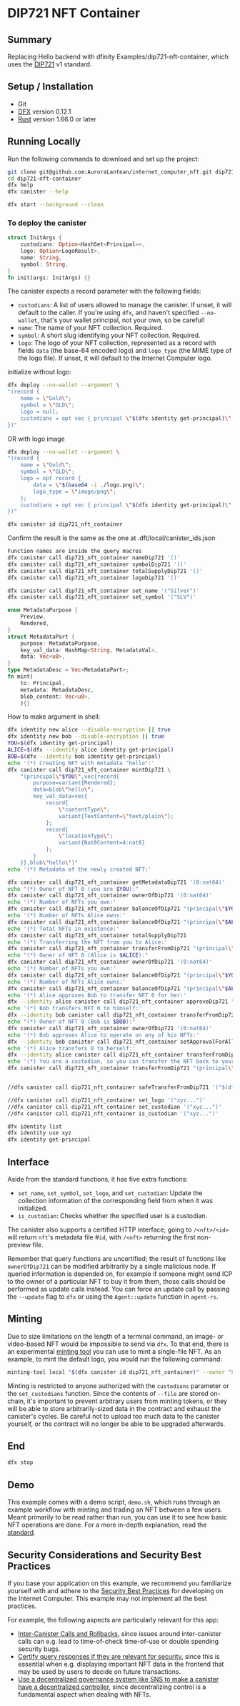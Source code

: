 # DIP721 NFT Container

## Summary

Replacing Hello backend with dfinity Examples/dip721-nft-container, which uses the [DIP721] v1 standard.

## Setup / Installation

- Git
- [DFX] version 0.12.1
- [Rust] version 1.66.0 or later

## Running Locally

Run the following commands to download and set up the project:

```sh
git clone git@github.com:AuroraLantean/internet_computer_nft.git dip721-nft-container
cd dip721-nft-container
dfx help
dfx canister --help

dfx start --background --clean
```

### To deploy the canister

```rust
struct InitArgs {
    custodians: Option<HashSet<Principal>>,
    logo: Option<LogoResult>,
    name: String,
    symbol: String,
}
fn init(args: InitArgs) {}
```

The canister expects a record parameter with the following fields:

- `custodians`: A list of users allowed to manage the canister. If unset, it will default to the caller. If you're using `dfx`, and haven't specified `--no-wallet`, that's your wallet principal, not your own, so be careful!
- `name`: The name of your NFT collection. Required.
- `symbol`: A short slug identifying your NFT collection. Required.
- `logo`: The logo of your NFT collection, represented as a record with fields `data` (the base-64 encoded logo) and `logo_type` (the MIME type of the logo file). If unset, it will default to the Internet Computer logo.

initialize without logo:

```sh
dfx deploy --no-wallet --argument \
"(record {
    name = \"Gold\";
    symbol = \"GLD\";
    logo = null;
    custodians = opt vec { principal \"$(dfx identity get-principal)\" };
})"
```

OR with logo image

```sh
dfx deploy --no-wallet --argument \
"(record {
    name = \"Gold\";
    symbol = \"GLD\";
    logo = opt record {
        data = \"$(base64 -i ./logo.png)\";
        logo_type = \"image/png\";
    };
    custodians = opt vec { principal \"$(dfx identity get-principal)\" };
})"
```

```sh
dfx canister id dip721_nft_container
```

Confirm the result is the same as the one at .dft/local/canister_ids.json

```sh
Function names are inside the query macros
dfx canister call dip721_nft_container nameDip721 '()'
dfx canister call dip721_nft_container symbolDip721 '()'
dfx canister call dip721_nft_container totalSupplyDip721 '()'
dfx canister call dip721_nft_container logoDip721 '()'

dfx canister call dip721_nft_container set_name '("Silver")'
dfx canister call dip721_nft_container set_symbol '("SLV")'
```

```rust
enum MetadataPurpose {
    Preview,
    Rendered,
}
struct MetadataPart {
    purpose: MetadataPurpose,
    key_val_data: HashMap<String, MetadataVal>,
    data: Vec<u8>,
}
type MetadataDesc = Vec<MetadataPart>;
fn mint(
    to: Principal,
    metadata: MetadataDesc,
    blob_content: Vec<u8>,
    ){}
```

How to make argument in shell:

```sh
dfx identity new alice --disable-encryption || true
dfx identity new bob --disable-encryption || true
YOU=$(dfx identity get-principal)
ALICE=$(dfx --identity alice identity get-principal)
BOB=$(dfx --identity bob identity get-principal)
echo '(*) Creating NFT with metadata "hello":'
dfx canister call dip721_nft_container mintDip721 \
    "(principal\"$YOU\",vec{record{
        purpose=variant{Rendered};
        data=blob\"hello\";
        key_val_data=vec{
            record{
                \"contentType\";
                variant{TextContent=\"text/plain\"};
            };
            record{
                \"locationType\";
                variant{Nat8Content=4:nat8}
            };
        }
    }},blob\"hello\")"
echo '(*) Metadata of the newly created NFT:'
```

```sh
dfx canister call dip721_nft_container getMetadataDip721 '(0:nat64)'
echo "(*) Owner of NFT 0 (you are $YOU):"
dfx canister call dip721_nft_container ownerOfDip721 '(0:nat64)'
echo '(*) Number of NFTs you own:'
dfx canister call dip721_nft_container balanceOfDip721 "(principal\"$YOU\")"
echo '(*) Number of NFTs Alice owns:'
dfx canister call dip721_nft_container balanceOfDip721 "(principal\"$ALICE\")"
echo '(*) Total NFTs in existence:'
dfx canister call dip721_nft_container totalSupplyDip721
echo '(*) Transferring the NFT from you to Alice:'
dfx canister call dip721_nft_container transferFromDip721 "(principal\"$YOU\",principal\"$ALICE\",0:nat64)"
echo "(*) Owner of NFT 0 (Alice is $ALICE):"
dfx canister call dip721_nft_container ownerOfDip721 '(0:nat64)'
echo '(*) Number of NFTs you own:'
dfx canister call dip721_nft_container balanceOfDip721 "(principal\"$YOU\")"
echo '(*) Number of NFTs Alice owns:'
dfx canister call dip721_nft_container balanceOfDip721 "(principal\"$ALICE\")"
echo '(*) Alice approves Bob to transfer NFT 0 for her:'
dfx --identity alice canister call dip721_nft_container approveDip721 "(principal\"$BOB\",0:nat64)"
echo '(*) Bob transfers NFT 0 to himself:'
dfx --identity bob canister call dip721_nft_container transferFromDip721 "(principal\"$ALICE\",principal\"$BOB\",0:nat64)"
echo "(*) Owner of NFT 0 (Bob is $BOB):"
dfx canister call dip721_nft_container ownerOfDip721 '(0:nat64)'
echo '(*) Bob approves Alice to operate on any of his NFTs:'
dfx --identity bob canister call dip721_nft_container setApprovalForAllDip721 "(principal\"$ALICE\",true)"
echo '(*) Alice transfers 0 to herself:'
dfx --identity alice canister call dip721_nft_container transferFromDip721 "(principal\"$BOB\",principal\"$ALICE\",0:nat64)"
echo '(*) You are a custodian, so you can transfer the NFT back to yourself without approval:'
dfx canister call dip721_nft_container transferFromDip721 "(principal\"$ALICE\",principal\"$YOU\",0:nat64)"


//dfx canister call dip721_nft_container safeTransferFromDip721 '("$(dfx identity get-principal)",principle "zzz-aaa...",1)'

//dfx canister call dip721_nft_container set_logo '("xyz...")'
//dfx canister call dip721_nft_container set_custodian '("xyz...")'
//dfx canister call dip721_nft_container is_custodian '("xyz...")'

dfx identity list
dfx identity use xyz
dfx identity get-principal


```

## Interface

Aside from the standard functions, it has five extra functions:

- `set_name`, `set_symbol`, `set_logo`, and `set_custodian`: Update the collection information of the corresponding field from when it was initialized.
- `is_custodian`: Checks whether the specified user is a custodian.

The canister also supports a certified HTTP interface; going to `/<nft>/<id>` will return `nft`'s metadata file #`id`, with `/<nft>` returning the first non-preview file.

Remember that query functions are uncertified; the result of functions like `ownerOfDip721` can be modified arbitrarily by a single malicious node. If queried information is depended on, for example if someone might send ICP to the owner of a particular NFT to buy it from them, those calls should be performed as update calls instead. You can force an update call by passing the `--update` flag to `dfx` or using the `Agent::update` function in `agent-rs`.

## Minting

Due to size limitations on the length of a terminal command, an image- or video-based NFT would be impossible to send via `dfx`. To that end, there is an experimental [minting tool][mint] you can use to mint a single-file NFT. As an example, to mint the default logo, you would run the following command:

```sh
minting-tool local "$(dfx canister id dip721_nft_container)" --owner "$(dfx identity get-principal)" --file ./logo.png --sha2-auto
```

Minting is restricted to anyone authorized with the `custodians` parameter or the `set_custodians` function. Since the contents of `--file` are stored on-chain, it's important to prevent arbitrary users from minting tokens, or they will be able to store arbitrarily-sized data in the contract and exhaust the canister's cycles. Be careful not to upload too much data to the canister yourself, or the contract will no longer be able to be upgraded afterwards.

## End

```sh
dfx stop
```

## Demo

This example comes with a demo script, `demo.sh`, which runs through an example workflow with minting and trading an NFT between a few users. Meant primarily to be read rather than run, you can use it to see how basic NFT operations are done. For a more in-depth explanation, read the [standard][dip721].

[dfx]: https://smartcontracts.org/docs/developers-guide/install-upgrade-remove.html
[rust]: https://rustup.rs
[dip721]: https://github.com/Psychedelic/DIP721
[mint]: https://github.com/dfinity/experimental-minting-tool

## Security Considerations and Security Best Practices

If you base your application on this example, we recommend you familiarize yourself with and adhere to the [Security Best Practices](https://internetcomputer.org/docs/current/references/security/) for developing on the Internet Computer. This example may not implement all the best practices.

For example, the following aspects are particularly relevant for this app:

- [Inter-Canister Calls and Rollbacks](https://internetcomputer.org/docs/current/references/security/rust-canister-development-security-best-practices/#inter-canister-calls-and-rollbacks), since issues around inter-canister calls can e.g. lead to time-of-check time-of-use or double spending security bugs.
- [Certify query responses if they are relevant for security](https://internetcomputer.org/docs/current/references/security/general-security-best-practices#certify-query-responses-if-they-are-relevant-for-security), since this is essential when e.g. displaying important NFT data in the frontend that may be used by users to decide on future transactions.
- [Use a decentralized governance system like SNS to make a canister have a decentralized controller](https://internetcomputer.org/docs/current/references/security/rust-canister-development-security-best-practices#use-a-decentralized-governance-system-like-sns-to-make-a-canister-have-a-decentralized-controller), since decentralizing control is a fundamental aspect when dealing with NFTs.
